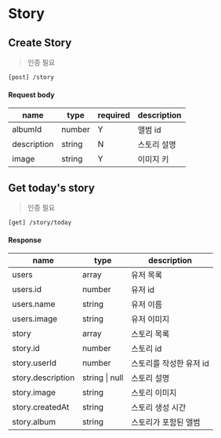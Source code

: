 # Story

## Create Story

> 인증 필요

```text
[post] /story
```

#### Request body

| name        | type   | required | description |
| ----------- | ------ | -------- | ----------- |
| albumId     | number | Y        | 앨범 id     |
| description | string | N        | 스토리 설명 |
| image       | string | Y        | 이미지 키   |

## Get today's story

> 인증 필요

```text
[get] /story/today
```

#### Response

| name              | type           | description             |
| ----------------- | -------------- | ----------------------- |
| users             | array          | 유저 목록               |
| users.id          | number         | 유저 id                 |
| users.name        | string         | 유저 이름               |
| users.image       | string         | 유저 이미지             |
| story             | array          | 스토리 목록             |
| story.id          | number         | 스토리 id               |
| story.userId      | number         | 스토리를 작성한 유저 id |
| story.description | string \| null | 스토리 설명             |
| story.image       | string         | 스토리 이미지           |
| story.createdAt   | string         | 스토리 생성 시간        |
| story.album       | string         | 스토리가 포함된 앨범    |
